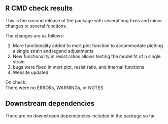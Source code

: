 ## R CMD check results

This is the second release of the package with several bug fixes and minor changes to several functions. 

The changes are as follows:
1. More functionality added to mort.plot function to accommodate plotting a single strain and legend adjustments
2. New functionality in resist.ratios allows testing the model fit of a single strain
3. bugs were fixed in mort.plot, resist.ratio, and internal functions
4. Website updated


On check:  
There were no ERRORs, WARNINGs, or NOTES

## Downstream dependencies
There are no downstream dependencies included in the package so far.
